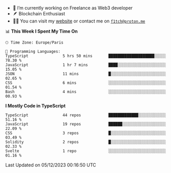 - 🔭 I’m currently working on Freelance as Web3 developer
- 🪶 Blockchain Enthusiast
- 👨‍💻 You can visit my [website](https://f1tch.xyz) or contact me on [`f1tch@proton.me`](mailto:f1tch@proton.me)

<!--START_SECTION:waka-->
📊 **This Week I Spent My Time On** 

```text
🕑︎ Time Zone: Europe/Paris

💬 Programming Languages: 
TypeScript               5 hrs 50 mins       ████████████████████░░░░░   78.30 % 
JavaScript               1 hr 7 mins         ████░░░░░░░░░░░░░░░░░░░░░   15.05 % 
JSON                     11 mins             █░░░░░░░░░░░░░░░░░░░░░░░░   02.65 % 
CSS                      6 mins              ░░░░░░░░░░░░░░░░░░░░░░░░░   01.54 % 
Bash                     4 mins              ░░░░░░░░░░░░░░░░░░░░░░░░░   00.93 % 
```

**I Mostly Code in TypeScript** 

```text
TypeScript               44 repos            █████████████░░░░░░░░░░░░   51.16 % 
JavaScript               19 repos            ██████░░░░░░░░░░░░░░░░░░░   22.09 % 
CSS                      3 repos             █░░░░░░░░░░░░░░░░░░░░░░░░   03.49 % 
Solidity                 2 repos             █░░░░░░░░░░░░░░░░░░░░░░░░   02.33 % 
Svelte                   1 repo              ░░░░░░░░░░░░░░░░░░░░░░░░░   01.16 % 
```




 Last Updated on 05/12/2023 00:16:50 UTC
<!--END_SECTION:waka-->
